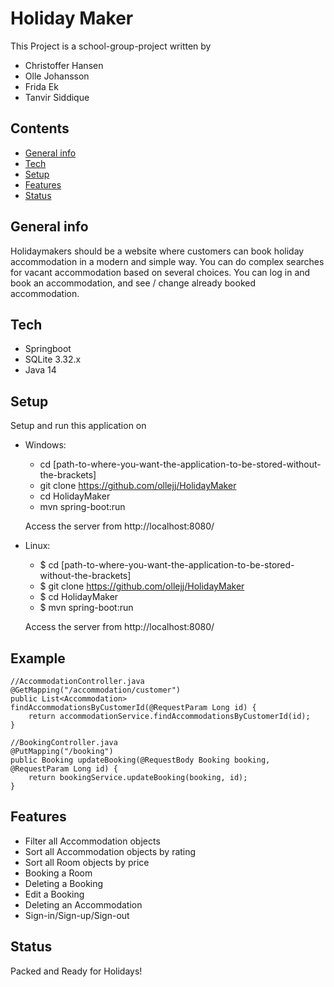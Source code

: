 # Holiday Maker
This Project is a school-group-project written by
* Christoffer Hansen
* Olle Johansson
* Frida Ek
* Tanvir Siddique


## Contents
* [General info](#general-info)
* [Tech](#tech)
* [Setup](#setup)
* [Features](#features)
* [Status](#status)


## General info
Holidaymakers should be a website where customers can book
holiday accommodation in a modern and simple way.
You can do complex searches for vacant accommodation based on several choices.
You can log in and book an accommodation, and see / change already booked
accommodation.

## Tech
* Springboot
* SQLite 3.32.x
* Java 14

## Setup
Setup and run this application on

 - Windows:
    * cd [path-to-where-you-want-the-application-to-be-stored-without-the-brackets]
    * git clone https://github.com/ollejj/HolidayMaker
    * cd HolidayMaker
    * mvn spring-boot:run

    Access the server from http://localhost:8080/

 - Linux:
    * $ cd [path-to-where-you-want-the-application-to-be-stored-without-the-brackets]
    * $ git clone https://github.com/ollejj/HolidayMaker
    * $ cd HolidayMaker
    * $ mvn spring-boot:run

    Access the server from http://localhost:8080/

## Example

```
//AccommodationController.java
@GetMapping("/accommodation/customer")
public List<Accommodation> findAccommodationsByCustomerId(@RequestParam Long id) {
    return accommodationService.findAccommodationsByCustomerId(id);
}
```

```
//BookingController.java
@PutMapping("/booking")
public Booking updateBooking(@RequestBody Booking booking, @RequestParam Long id) {
    return bookingService.updateBooking(booking, id);
}
```
  
  
  
  

## Features

* Filter all Accommodation objects
* Sort all Accommodation objects by rating
* Sort all Room objects by price
* Booking a Room
* Deleting a Booking
* Edit a Booking
* Deleting an Accommodation
* Sign-in/Sign-up/Sign-out

## Status
Packed and Ready for Holidays!
